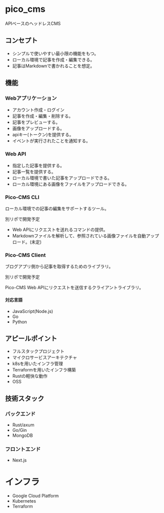 # pico_cms

APIベースのヘッドレスCMS

## コンセプト

- シンプルで使いやすい最小限の機能をもつ。
- ローカル環境で記事を作成・編集できる。
- 記事はMarkdownで書かれることを想定。

## 機能

### Webアプリケーション

- アカウント作成・ログイン
- 記事を作成・編集・削除する。
- 記事をプレビューする。
- 画像をアップロードする。
- apiキー(トークン)を提供する。
- イベントが実行されたことを通知する。

### Web API
- 指定した記事を提供する。
- 記事一覧を提供する。
- ローカル環境で書いた記事をアップロードできる。
- ローカル環境にある画像をファイルをアップロードできる。

### Pico-CMS CLI

ローカル環境での記事の編集をサポートするツール。  

別リポで開発予定  

- Web APIにリクエストを送れるコマンドの提供。
- Markdownファイルを解析して、参照されている画像ファイルを自動アップロード。(未定)

### Pico-CMS Client

ブログアプリ側から記事を取得するためのライブラリ。  

別リポで開発予定  

Pico-CMS Web APIにリクエストを送信するクライアントライブラリ。

#### 対応言語

- JavaScript(Node.js)
- Go
- Python

## アピールポイント

- フルスタックプロジェクト
- マイクロサービスアーキテクチャ
- k8sを用いたインフラ管理
- Terraformを用いたインフラ構築
- Rustの軽快な動作
- OSS

## 技術スタック

### バックエンド

- Rust/axum
- Go/Gin
- MongoDB

### フロントエンド

- Next.js

# インフラ

- Google Cloud Platform 
- Kubernetes
- Terraform